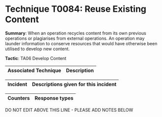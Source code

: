 # Technique T0084: Reuse Existing Content

**Summary**: When an operation recycles content from its own previous operations or plagiarises from external operations. An operation may launder information to conserve resources that would have otherwise been utilised to develop new content.

**Tactic**: TA06 Develop Content 


| Associated Technique | Description |
| --------- | ------------------------- |



| Incident | Descriptions given for this incident |
| -------- | -------------------- |



| Counters | Response types |
| -------- | -------------- |


DO NOT EDIT ABOVE THIS LINE - PLEASE ADD NOTES BELOW